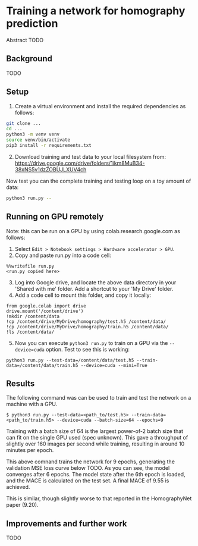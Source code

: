 # Training a network for homography prediction

Abstract TODO

## Background
TODO

## Setup
1. Create a virtual environment and install the required dependencies as
follows:
```bash
git clone ...
cd ...
python3 -m venv venv
source venv/bin/activate
pip3 install -r requirements.txt
```

2. Download training and test data to your local filesystem from:
https://drive.google.com/drive/folders/1ikm8MuB34-38xNS5v1dzZOBUJLXUV4ch

Now test you can the complete training and testing loop on a toy amount of data:
```bash
python3 run.py --
```


## Running on GPU remotely
Note: this can be run on a GPU by using colab.research.google.com as follows:
1. Select `Edit > Notebook settings > Hardware accelerator > GPU`.
2. Copy and paste run.py into a code cell:
```
%%writefile run.py
<run.py copied here>
```
3. Log into Google drive, and locate the above data directory in your 'Shared with me' folder. Add a shortcut to your 'My Drive' folder.
4. Add a code cell to mount this folder, and copy it locally:
```
from google.colab import drive
drive.mount('/content/drive')
!mkdir /content/data
!cp /content/drive/MyDrive/homography/test.h5 /content/data/
!cp /content/drive/MyDrive/homography/train.h5 /content/data/
!ls /content/data/
```
5. Now you can execute `python3 run.py` to train on a GPU via the
`--device=cuda` option. Test to see this is working:
```
python3 run.py --test-data=/content/data/test.h5 --train-data=/content/data/train.h5 --device=cuda --mini=True
```

## Results
The following command was can be used to train and test the network on a
machine with a GPU.
```
$ python3 run.py --test-data=<path_to/test.h5> --train-data=<path_to/train.h5> --device=cuda --batch-size=64 --epochs=9
```
Training with a batch size of 64 is the largest power-of-2 batch size that can
fit on the single GPU used (spec unknown). This gave a throughput of slightly
over 160 images per second while training, resulting in around 10 minutes per
epoch.

This above comnand trains the network for 9 epochs, generating the validation
MSE loss curve below TODO.
As you can see, the model converges after 6 epochs. The model state after the
6th epoch is loaded, and the MACE is calculated on the test set. A final MACE
of 9.55 is achieved.

This is similar, though slightly worse to that reported in the HomographyNet
paper (9.20).

## Improvements and further work
TODO